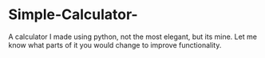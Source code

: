# Simple-Calculator- 
A calculator I made using python, not the most elegant, but its mine.
Let me know what parts of it you would change to improve functionality. 
